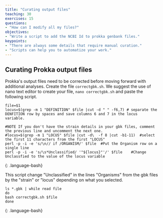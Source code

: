 ```yaml
---
title: "Curating output files"
teaching: 30
exercises: 15
questions:
- "How can I modify all my files?"
objectives:
- "Write a script to add the NCBI Id to prokka genbank files."
keypoints:
- "There are always some details that require manual curation."
- "Scripts can help you to automatize your work."
---
```

## Curating Prokka output files

Prokka's output files need to be corrected before moving forward with additional analyses. 
Create the file `correctgbk.sh`. We suggest the use of nano text editor to create your file, `nano correctgbk.sh` and paste the following script. 
~~~
file=$1
locus=$(grep -m 1 "DEFINITION" $file |cut -d " " -f6,7) # separate the DENFITION row by spaces and save columns 6 and 7 in the locus variable.

#NOTE If you don't have the strain details in your gbk files, comment the previous line and uncomment the next one.
#locus=$(grep -m 1 "LOCUS" $file |cut -d\  -f 8 |cut -b1-11)  #select the first 11 characters from the first "LOCUS"
perl -p -i -e 's/\n// if /ORGANISM/' $file  #Put the Organism row on a single line 
perl -p -i -e 's/\s*Unclassified/ '"${locus}"'/' $file    #Change Unclassfied to the value of the locus variable
~~~
{: .language-bash}

This script change "Unclassified" in the lines "Organisms" from the gbk files by the "strain" or "locus" depending on what you selected.
~~~
ls *.gbk | while read file
do 
bash correctgbk.sh $file
done
~~~
{: .language-bash}
